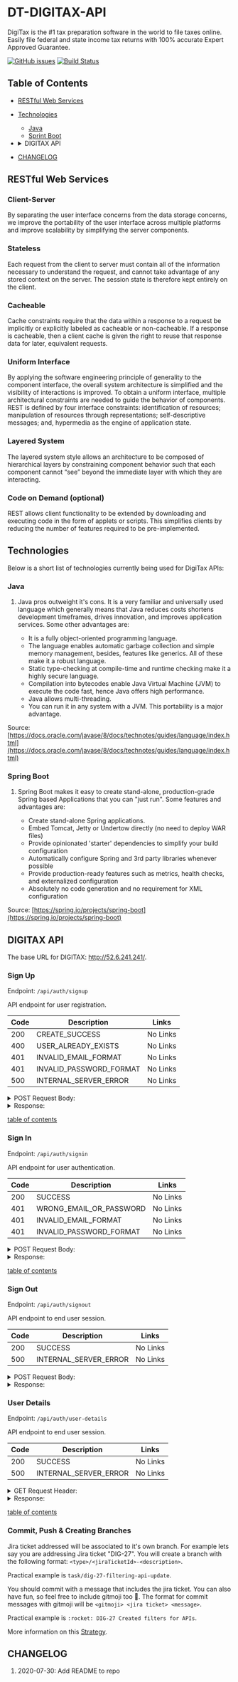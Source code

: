 # DT-DIGITAX-API

DigiTax is the #1 tax preparation software in the world to file taxes online. Easily file federal and state
income tax returns with 100% accurate Expert Approved Guarantee. 

[![GitHub issues](https://img.shields.io/github/issues/Leroyal/DT-DIGITAX-API)](https://github.com/Leroyal/DT-DIGITAX-API/issues) [![Build Status](https://github.com/Leroyal/DT-DIGITAX-API/workflows/CI/badge.svg)](https://github.com/Leroyal/DT-DIGITAX-API/workflows/CI/badge.svg)

## Table of Contents

* [RESTful Web Services](#rest)
* [Technologies](#technologies)
    * [Java](#java)    
    * [Sprint Boot](#spring-boot)
* <details>
    <summary>DIGITAX API</summary>

    * [Sign Up](#sign-up)
    * [Sign In](#sign-in)
    * [Sign Out](#sign-out)
</details>    

* [CHANGELOG](#changelog)

<a name="rest"></a>
## RESTful Web Services 
### Client-Server
By separating the user interface concerns from the data storage concerns, we improve the portability of the user interface across multiple platforms and improve scalability by simplifying the server components.

### Stateless
Each request from the client to server must contain all of the information necessary to understand the request, and cannot take advantage of any stored context on the server. The session state is therefore kept entirely on the client.

### Cacheable
Cache constraints require that the data within a response to a request be implicitly or explicitly labeled as cacheable or non-cacheable. If a response is cacheable, then a client cache is given the right to reuse that response data for later, equivalent requests.

### Uniform Interface 
By applying the software engineering principle of generality to the component interface, the overall system architecture is simplified and the visibility of interactions is improved. To obtain a uniform interface, multiple architectural constraints are needed to guide the behavior of components. REST is defined by four interface constraints: identification of resources; manipulation of resources through representations; self-descriptive messages; and, hypermedia as the engine of application state.

### Layered System
The layered system style allows an architecture to be composed of hierarchical layers by constraining component behavior such that each component cannot “see” beyond the immediate layer with which they are interacting.

### Code on Demand (optional)
REST allows client functionality to be extended by downloading and executing code in the form of applets or scripts. This simplifies clients by reducing the number of features required to be pre-implemented.

<a name="technologies"></a>
## Technologies

Below is a short list of technologies currently being used for DigiTax APIs:

<a name="java"></a>
### Java

1. Java pros outweight it's cons. It is a very familiar and universally used language which generally means that Java 
reduces costs shortens development timeframes, drives innovation, and improves application services. Some other
advantages are:

    * It is a fully object-oriented programming language. 
    * The language enables automatic garbage collection and simple memory management, besides, features like generics. 
    All of these make it a robust language. 
    * Static type-checking at compile-time and runtime checking make it a highly secure language. 
    * Compilation into bytecodes enable Java Virtual Machine (JVM) to execute the code fast, hence Java offers 
    high performance. 
    * Java allows multi-threading.
    * You can run it in any system with a JVM. This portability is a major advantage.

Source: [https://docs.oracle.com/javase/8/docs/technotes/guides/language/index.html](https://docs.oracle.com/javase/8/docs/technotes/guides/language/index.html)

<a name="spring-boot"></a>
### Spring Boot

1. Spring Boot makes it easy to create stand-alone, production-grade Spring based Applications that you can "just run".
Some features and advantages are:

    * Create stand-alone Spring applications.
    * Embed Tomcat, Jetty or Undertow directly (no need to deploy WAR files)
    * Provide opinionated 'starter' dependencies to simplify your build configuration
    * Automatically configure Spring and 3rd party libraries whenever possible
    * Provide production-ready features such as metrics, health checks, and externalized configuration
    * Absolutely no code generation and no requirement for XML configuration

Source: [https://spring.io/projects/spring-boot](https://spring.io/projects/spring-boot)


<!-- ************************* -->
<!--    DIGITAX API SECTION    -->
<!-- ************************* -->
## DIGITAX API
The base URL for DIGITAX: http://52.6.241.241/.

### Sign Up
Endpoint: `/api/auth/signup`

API endpoint for user registration.

| Code | Description              | Links    |
|------|--------------------------|----------|
| 200  | CREATE_SUCCESS           | No Links |
| 400  | USER_ALREADY_EXISTS      | No Links |
| 401  | INVALID_EMAIL_FORMAT     | No Links |
| 401  | INVALID_PASSWORD_FORMAT  | No Links |
| 500  | INTERNAL_SERVER_ERROR    | No Links |

<details>
    <summary>POST Request Body: </summary>

```json
{
    "email": "example@test.com",
    "password": "examplePass11"
}
```
</details>
<details>
    <summary>Response:</summary>

```json
{
  "user": {
    "id": "97",
    "phone": "555-555-5555",
    "email": "example@test.com",
    "userTypeId": "3",
    "name": "John Doe",
    "firstName": "John",
    "lastName": "Doe",
    "dateOfBirth": "01011983",
    "sex": "male",
    "verifiedEmail": "0",
    "verifiedPhone": "0",
    "active": "1",
    "archived": "0",
    "created": "2018-10-01 03:24:43",
    "updated": "2018-10-01 03:24:43",
    "deleted": "0"
  },
  "session": {
    "accessToken": "07ywyJ6TdsMLOSh2GTfq328VyYEg6C3L",
    "expirationMinutes": 300,
    "UTCExpirationTime": "2019-10-16 18:52:27",
    "PTExpirationTime": "2019-10-16 18:52:27"
  }
}
```
</details>

[table of contents](#table-of-contents)

### Sign In 
Endpoint: `/api/auth/signin`

API endpoint for user authentication.

| Code | Description             | Links    |
|------|-------------------------|----------|
| 200  | SUCCESS                 | No Links |
| 401  | WRONG_EMAIL_OR_PASSWORD | No Links |
| 401  | INVALID_EMAIL_FORMAT    | No Links |
| 401  | INVALID_PASSWORD_FORMAT | No Links |

<details>
    <summary>POST Request Body:</summary>

```json
{
  "email": "example@test.com",
  "password": "examplePass11"
}
```
</details>
<details>
    <summary>Response:</summary>

```json
{
  "user": {
    "id": "97",
    "phone": "555-555-5555",
    "email": "example@test.com",
    "userTypeId": "3",
    "name": "John Doe",
    "firstName": "John",
    "lastName": "Doe",
    "dateOfBirth": "01011983",
    "sex": "male",
    "verifiedEmail": "0",
    "verifiedPhone": "0",
    "active": "1",
    "archived": "0",
    "created": "2018-10-01 03:24:43",
    "updated": "2018-10-01 03:24:43",
    "deleted": "0"
  },
  "session": {
    "accessToken": "07ywyJ6TdsMLOSh2GTfq328VyYEg6C3L",
    "expirationMinutes": 300,
    "UTCExpirationTime": "2019-10-16 18:52:27",
    "PTExpirationTime": "2019-10-16 18:52:27"
  }
}
```
</details>

[table of contents](#table-of-contents)

### Sign Out 
Endpoint: `/api/auth/signout`

API endpoint to end user session.

| Code | Description           | Links    |
|------|-----------------------|----------|
| 200  | SUCCESS               | No Links |
| 500  | INTERNAL_SERVER_ERROR | No Links |

<details>
    <summary>POST Request Body:</summary>

```json
{
  "accessToken": "07ywyJ6TdsMLOSh2GTfq328VyYEg6C3L"
}
```
</details>
<details>
    <summary>Response:</summary>

```json
{}
```
</details>


### User Details
Endpoint: `/api/auth/user-details`

API endpoint to end user session.

| Code | Description           | Links    |
|------|-----------------------|----------|
| 200  | SUCCESS               | No Links |
| 500  | INTERNAL_SERVER_ERROR | No Links |

<details>
    <summary>GET Request Header:</summary>

```json
{
  "Authorization": "Bearer eyJhbGciOiJIUzUxMiJ9.eyJzdWIiOiIyIiwiaWF0IjoxNTk2Nzk5OTQ3LCJleHAiOjE1OTY4ODYzNDd9.w19Ve8UJez0w9kRGjy7zcYnj_docW9TyYSRmR_9sANzobO8RIaxSUVipkCt6he1uwMILzhBtrC26WV0dPXE_Tg"
}
```
</details>
<details>
    <summary>Response:</summary>

```json
{
    "status": {
        "status_code": 200,
        "message": "SUCCESS"
    },
    "data": {
        "user": {
            "id": 2,
            "username": "JayantaPA",
            "email": "jayanta.5045ddd@gmail.com",
            "password": "$2a$10$zYIVsFlyqytFOPuUeyDxKuTxsHUT0w3rl1Jy9yuXz1EqprJ6/lMEy",
            "phone": "80189442589",
            "roles": [
                {
                    "id": 1,
                    "name": "ROLE_USER"
                }
            ],
            "is_deleted": 0,
            "is_active": 0,
            "isVerifiedEmail": 0,
            "isVerifiedPhone": 0,
            "createdAt": 1596733799716,
            "deletedAt": null,
            "updatedAt": null
        },
        "userDetails": {
            "id": 1,
            "userId": 2,
            "firstName": "Jayanta",
            "middleInitial": "Kumar",
            "dateofbirth": "2020-08-25T18:21:11.000+00:00",
            "lastName": "Panigtahi",
            "createdAt": 1596733799716,
            "updatedAt": null
        }
    }
}
```
</details>

[table of contents](#table-of-contents)

### Commit, Push & Creating Branches
Jira ticket addressed will be associated to it's own branch. For example lets say you are addressing Jira ticket "DIG-27". You will create a branch with the following format: `<type>/<jiraTicketId>-<description>`. 

Practical example is `task/dig-27-filtering-api-update`.

You should commit with a message that includes the jira ticket. You can also have fun, so feel free to include gitmoji too :slightly_smiling_face:. The format for commit messages with gitmoji will be `<gitmoji> <jira ticket> <message>`. 

Practical example is `:rocket: DIG-27 Created filters for APIs`.

More information on this [Strategy](https://nvie.com/posts/a-successful-git-branching-model/#feature-branches).

<a name="changelog"></a>
## CHANGELOG

1. 2020-07-30: Add README to repo





